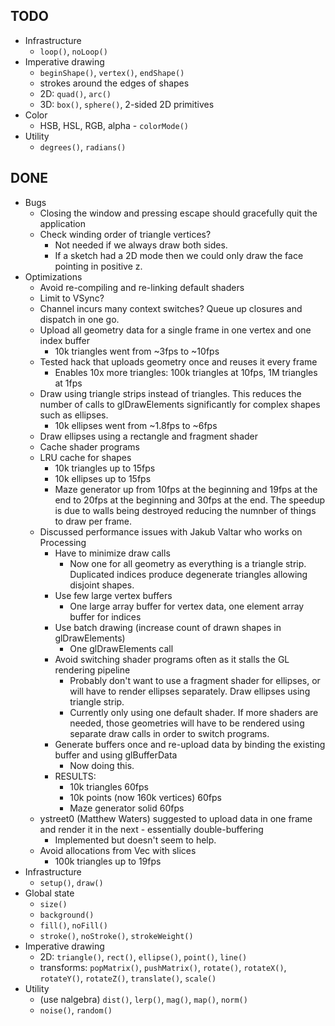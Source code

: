 ## TODO

* Infrastructure
    * `loop()`, `noLoop()`
* Imperative drawing
    * `beginShape()`, `vertex()`, `endShape()`
    * strokes around the edges of shapes
    * 2D: `quad()`, `arc()`
    * 3D: `box()`, `sphere()`, 2-sided 2D primitives
* Color
    * HSB, HSL, RGB, alpha - `colorMode()`
* Utility
    * `degrees()`, `radians()`

## DONE

* Bugs
    * Closing the window and pressing escape should gracefully quit the application
    * Check winding order of triangle vertices?
        * Not needed if we always draw both sides.
        * If a sketch had a 2D mode then we could only draw the face pointing in positive z.
* Optimizations
    * Avoid re-compiling and re-linking default shaders
    * Limit to VSync?
    * Channel incurs many context switches? Queue up closures and dispatch in one go.
    * Upload all geometry data for a single frame in one vertex and one index buffer
        * 10k triangles went from ~3fps to ~10fps
    * Tested hack that uploads geometry once and reuses it every frame
        * Enables 10x more triangles: 100k triangles at 10fps, 1M triangles at 1fps
    * Draw using triangle strips instead of triangles. This reduces the number of calls to glDrawElements significantly for complex shapes such as ellipses.
        * 10k ellipses went from ~1.8fps to ~6fps
    * Draw ellipses using a rectangle and fragment shader
    * Cache shader programs
    * LRU cache for shapes
        * 10k triangles up to 15fps
        * 10k ellipses up to 15fps
        * Maze generator up from 10fps at the beginning and 19fps at the end to 20fps at the beginning and 30fps at the end. The speedup is due to walls being destroyed reducing the numnber of things to draw per frame.
    * Discussed performance issues with Jakub Valtar who works on Processing
        * Have to minimize draw calls
            * Now one for all geometry as everything is a triangle strip. Duplicated indices produce degenerate triangles allowing disjoint shapes.
        * Use few large vertex buffers
            * One large array buffer for vertex data, one element array buffer for indices
        * Use batch drawing (increase count of drawn shapes in glDrawElements)
            * One glDrawElements call
        * Avoid switching shader programs often as it stalls the GL rendering pipeline
            * Probably don't want to use a fragment shader for ellipses, or will have to render ellipses separately. Draw ellipses using triangle strip.
            * Currently only using one default shader. If more shaders are needed, those geometries will have to be rendered using separate draw calls in order to switch programs.
        * Generate buffers once and re-upload data by binding the existing buffer and using glBufferData
            * Now doing this.
        * RESULTS:
            * 10k triangles 60fps
            * 10k points (now 160k vertices) 60fps
            * Maze generator solid 60fps
    * ystreet0 (Matthew Waters) suggested to upload data in one frame and render it in the next - essentially double-buffering
        * Implemented but doesn't seem to help.
    * Avoid allocations from Vec with slices
        * 100k triangles up to 19fps
* Infrastructure
    * `setup()`, `draw()`
* Global state
    * `size()`
    * `background()`
    * `fill()`, `noFill()`
    * `stroke()`, `noStroke()`, `strokeWeight()`
* Imperative drawing
    * 2D: `triangle()`, `rect()`, `ellipse()`, `point()`, `line()`
    * transforms: `popMatrix()`, `pushMatrix()`, `rotate()`, `rotateX()`, `rotateY()`, `rotateZ()`, `translate()`, `scale()`
* Utility
    * (use nalgebra) `dist()`, `lerp()`, `mag()`, `map()`, `norm()`
    * `noise()`, `random()`
